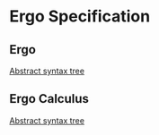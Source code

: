 # Ergo Specification

## Ergo

[Abstract syntax tree](_static/specification/Ergo.Ergo.Lang.Ergo.html)

## Ergo Calculus

[Abstract syntax tree](_static/specification/Ergo.ErgoCalculus.Lang.ErgoCalculus.html)
